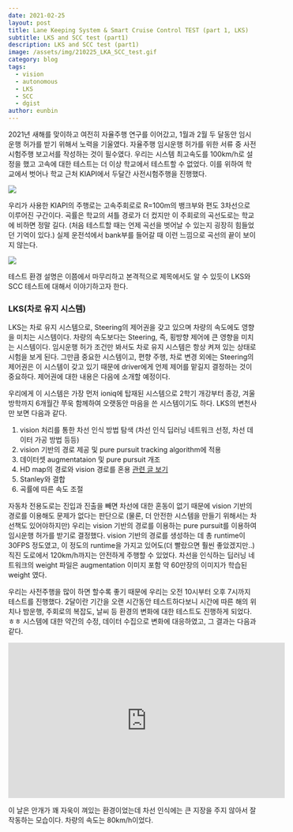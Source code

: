 ```yaml
---
date: 2021-02-25
layout: post
title: Lane Keeping System & Smart Cruise Control TEST (part 1, LKS)
subtitle: LKS and SCC test (part1)
description: LKS and SCC test (part1)
image: /assets/img/210225_LKA_SCC_test.gif
category: blog
tags:
  - vision
  - autonomous
  - LKS
  - SCC
  - dgist
author: eunbin
---
```


2021년 새해를 맞이하고 여전히 자율주행 연구를 이어갔고, 1월과 2월 두 달동안 임시운행 허가를 받기 위해서 노력을 기울였다.
자율주행 임시운행 허가를 위한 서류 중 사전시험주행 보고서를 작성하는 것이 필수였다.
우리는 시스템 최고속도를 100km/h로 설정을 했고 고속에 대한 테스트는 더 이상 학교에서 테스트할 수 없었다.
이를 위하여 학교에서 벗어나 학교 근처 KIAPI에서 두달간 사전시험주행을 진행했다.

![](/assets/img/kiapi_high-speed_circuit.PNG)

<!--
<p align="center"><img src="../assets/img/kiapi_high-speed_circuit.PNG" width="50%" height="50%"></img></p>
-->
우리가 사용한 KIAPI의 주행로는 고속주회로로 R=100m의 뱅크부와 편도 3차선으로 이루어진 구간이다.
곡률은 학교의 셔틀 경로가 더 컸지만 이 주회로의 곡선도로는 학교에 비하면 정말 길다. (처음 테스트할 때는 언제 곡선을 벗어날 수 있는지 굉장히 힘들었던 기억이 있다.)
실제 운전석에서 bank부를 들어갈 때 이런 느낌으로 곡선의 끝이 보이지 않는다.

![](/assets/img/kiapi_bank_entrance.png)
<!--
<p align="center"><img src="../assets/img/kiapi_bank_entrance.png" width="60%" height="60%"></img></p>
-->

테스트 환경 설명은 이쯤에서 마무리하고 본격적으로 제목에서도 알 수 있듯이 LKS와 SCC 테스트에 대해서 이야기하고자 한다.

### LKS(차로 유지 시스템)
LKS는 차로 유지 시스템으로, Steering의 제어권을 갖고 있으며 차량의 속도에도 영향을 미치는 시스템이다.
차량의 속도보다는 Steering, 즉, 횡방향 제어에 큰 영향을 미치는 시스템이다.
임시운행 허가 조건만 봐서도 차로 유지 시스템은 항상 켜져 있는 상태로 시험을 보게 된다.
그만큼 중요한 시스템이고, 편향 주행, 차로 변경 외에는 Steering의 제어권은 이 시스템이 갖고 있기 때문에 driver에게 언제 제어를 맡길지 결정하는 것이 중요하다.
제어권에 대한 내용은 다음에 소개할 예정이다.

우리에게 이 시스템은 가장 먼저 ioniq에 탑재된 시스템으로 2학기 개강부터 종강, 겨울방학까지 6개월간 쭈욱 함께하여 오랫동안 마음을 쓴 시스템이기도 하다.
LKS의 변천사만 보면 다음과 같다.
1. vision 처리를 통한 차선 인식 방법 탐색 (차선 인식 딥러닝 네트워크 선정, 차선 데이터 가공 방법 등등)
2. vision 기반의 경로 제공 및 pure pursuit tracking algorithm에 적용
3. 데이터셋 augmentataion 및 pure pursuit 개조
4. HD map의 경로와 vision 경로를 혼용 [관련 글 보기](https://dgist-artiv.github.io/control/2020/09/13/vision-gps-integration-part2.html)
5. Stanley와 결합
6. 곡률에 따른 속도 조절

자동차 전용도로는 진입과 진출을 빼면 차선에 대한 혼동이 없기 때문에 vision 기반의 경로를 이용해도 문제가 없다는 판단으로
(물론, 더 안전한 시스템을 만들기 위해서는 차선책도 있어야하지만) 우리는 vision 기반의 경로를 이용하는 pure pursuit를 이용하여 임시운행 허가를 받기로 결정했다.
vision 기반의 경로를 생성하는 데 총 runtime이 30FPS 정도였고, 이 정도의 runtime을 가지고 있어도(더 빨랐으면 훨씬 좋았겠지만..) 직진 도로에서 120km/h까지는 안전하게 주행할 수 있었다.
차선을 인식하는 딥러닝 네트워크의 weight 파일은 augmentation 이미지 포함 약 60만장의 이미지가 학습된 weight 였다.

우리는 사전주행을 많이 하면 할수록 좋기 때문에 우리는 오전 10시부터 오후 7시까지 테스트를 진행했다.
2달이란 기간을 오랜 시간동안 테스트하다보니 시간에 따른 해의 위치나 밤운행, 주회로의 복잡도, 날씨 등 환경의 변화에 대한 테스트도 진행하게 되었다.ㅎㅎ
시스템에 대한 약간의 수정, 데이터 수집으로 변화에 대응하였고, 그 결과는 다음과 같다.

<iframe width="560" height="315" src="https://www.youtube.com/embed/5POMPtsQw7Y" frameborder="0" allow="accelerometer; autoplay; clipboard-write; encrypted-media; gyroscope; picture-in-picture" allowfullscreen></iframe>

이 날은 안개가 꽤 자욱이 껴있는 환경이었는데 차선 인식에는 큰 지장을 주지 않아서 잘 작동하는 모습이다. 차량의 속도는 80km/h이었다.

